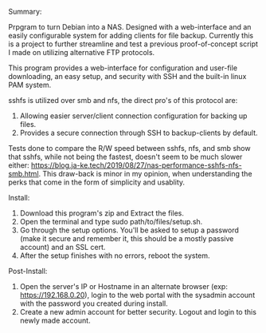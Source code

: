 Summary:

Prpgram to turn Debian into a NAS. Designed with a web-interface and an easily configurable system for adding clients for file backup. Currently this is a project to further streamline and test a previous proof-of-concept script I made on utilizing alternative FTP protocols.

This program provides a web-interface for configuration and user-file downloading, an easy setup, and security with SSH and the built-in linux PAM system.

sshfs is utilized over smb and nfs, the direct pro's of this protocol are:

1) Allowing easier server/client connection configuration for backing up files.
2) Provides a secure connection through SSH to backup-clients by default.

Tests done to compare the R/W speed between sshfs, nfs, and smb show that sshfs, while not being the fastest, doesn't seem to be much slower either: https://blog.ja-ke.tech/2019/08/27/nas-performance-sshfs-nfs-smb.html. This draw-back is minor in my opinion, when understanding the perks that come in the form of simplicity and usablity.

Install:

1) Download this program's zip and Extract the files.
2) Open the terminal and type sudo path/to/files/setup.sh.
3) Go through the setup options. You'll be asked to setup a password (make it secure and remember it, this should be a mostly passive account) and an SSL cert.
4) After the setup finishes with no errors, reboot the system.

Post-Install:

1) Open the server's IP or Hostname in an alternate browser (exp: https://192.168.0.20), login to the web portal with the sysadmin account with the password you created during install.
2) Create a new admin account for better security. Logout and login to this newly made account.

